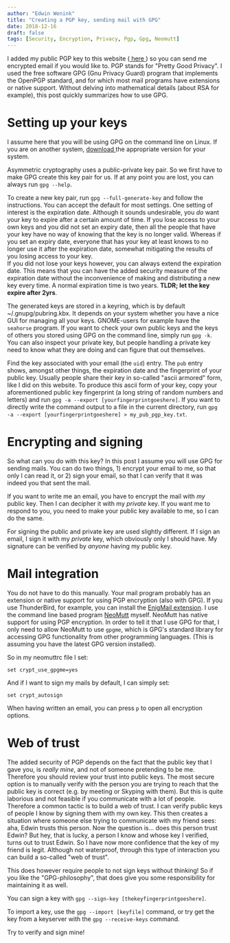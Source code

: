 ```yaml
---
author: "Edwin Wenink"
title: "Creating a PGP key, sending mail with GPG"
date: 2018-12-16
draft: false
tags: [Security, Encryption, Privacy, Pgp, Gpg, Neomutt]
---
```


I added my public PGP key to this website (<a href="https://www.edwinwenink.xyz/page/pgp.html"> here </a>) so you can send me encrypted email if you would like to.
PGP stands for "Pretty Good Privacy". 
I used the free software GPG (Gnu Privacy Guard) program that implements the OpenPGP standard, and for which most mail programs have extensions or native support.
Without delving into mathematical details (about RSA for example), this post quickly summarizes how to use GPG.

# Setting up your keys

I assume here that you will be using GPG on the command line on Linux.
If you are on another system, <a href="https://gnupg.org/download/"> download </a> the appropriate version for your system.

Asymmetric cryptography uses a public-private key pair.
So we first have to make GPG create this key pair for us.
If at any point you are lost, you can always run `gpg --help`.

To create a new key pair, run `gpg --full-generate-key` and follow the instructions.
You can accept the default for most settings.
One setting of interest is the expiration date. 
Although it sounds undesirable, you *do* want your key to expire after a certain amount of time. 
If you lose access to your own keys and you did not set an expiry date, then all the people that have your key have no way of knowing that the key is no longer valid. Whereas if you set an expiry date, everyone that has your key at least knows to no longer use it after the expiration date, somewhat mitigating the results of you losing access to your key.    
If you did not lose your keys however, you can always extend the expiration date. 
This means that you can have the added security measure of the expiration date without the inconvenience of making and distributing a new key every time.
A normal expiration time is two years. **TLDR; let the key expire after 2yrs**.

The generated keys are stored in a keyring, which is by default ~/.gnupg/pubring.kbx.
It depends on your system whether you have a nice GUI for managing all your keys.
GNOME-users for example have the `seahorse` program. 
If you want to check your own public keys and the keys of others you stored using GPG on the command line, simply run `gpg -k`. You can also inspect your private key, but people handling a private key need to know what they are doing and can figure that out themselves.

Find the key associated with your email (the `uid`) entry. 
The `pub` entry shows, amongst other things, the expiration date and the fingerprint of your public key. 
Usually people share their key in so-called "ascii armored" form, like I did on this website. 
To produce this ascii form of your key, copy your aforementioned public key fingerprint (a long string of random numbers and letters) and run `gpg -a --export [yourfingerprintgoeshere]`.
If you want to directly write the command output to a file in the current directory, run `gpg -a --export [yourfingerprintgoeshere] > my_pub_pgp_key.txt`.

# Encrypting and signing

So what can you do with this key? 
In this post I assume you will use GPG for sending mails.
You can do two things, 1) encrypt your email to me, so that only I can read it, or 2) sign your email, so that I can verify that it was indeed you that sent the mail. 

If you want to write me an email, you have to encrypt the mail with *my* public key. 
Then I can decipher it with my *private* key. 
If you want me to respond to you, you need to make your public key available to me, so I can do the same.

For signing the public and private key are used slightly different.
If I sign an email, I sign it with my *private* key, which obviously only I should have. 
My signature can be verified by *anyone* having my public key. 

# Mail integration

You do not have to do this manually. Your mail program probably has an extension or native support for using PGP encryption (also with GPG). 
If you use ThunderBird, for example, you can install the <a href="https://enigmail.net/index.php/en/"> EnigMail extension</a>.
I use the command line based program <a href="https://neomutt.org/"> NeoMutt</a> myself.
NeoMutt has native support for using PGP encryption. In order to tell it that I use GPG for that, I only need to allow NeoMutt to use `gpgme`, which is GPG's standard library for accessing GPG functionality from other programming languages. (This is assuming you have the latest GPG version installed).

So in my neomuttrc file I set: 

`set crypt_use_gpgme=yes`

And if I want to sign my mails by default, I can simply set:

`set crypt_autosign`

When having written an email, you can press `p` to open all encryption options.

# Web of trust

The added security of PGP depends on the fact that the public key that I gave you, is *really mine*, and not of someone pretending to be me. 
Therefore you should review your trust into public keys. 
The most secure option is to manually verify with the person you are trying to reach that the public key is correct (e.g. by meeting or Skyping with them). 
But this is quite laborious and not feasible if you communicate with a lot of people. 
Therefore a common tactic is to build a web of trust. 
I can verify public keys of people I know by signing them with my own key. 
This then creates a situation where someone else trying to communicate with my friend sees: aha, Edwin trusts this person. Now the question is... does this person trust Edwin? 
But hey, that is lucky, a person I know and whose key I verified, turns out to trust Edwin. 
So I have now more confidence that the key of my friend is legit.
Although not waterproof, through this type of interaction you can build a so-called "web of trust". 

This does however require people to not sign keys without thinking! 
So if you like the "GPG-philosophy", that does give you some responsibility for maintaining it as well.

You can sign a key with `gpg --sign-key [thekeyfingerprintgoeshere]`.

To import a key, use the `gpg --import [keyfile]` command, or try get the key from a keyserver with the `gpg --receive-keys` command.

Try to verify and sign mine!


